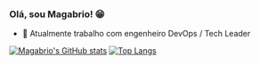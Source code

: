 ### Olá, sou Magabrio! 😁

- 🔭 Atualmente trabalho com engenheiro DevOps / Tech Leader

[![Magabrio's GitHub stats](https://github-readme-stats.vercel.app/api?username=magabrio&count_private=true&theme=dracula&show_icons=true)](https://github.com/anuraghazra/github-readme-stats)
[![Top Langs](https://github-readme-stats.vercel.app/api/top-langs/?username=magabrio&theme=dracula&layout=compact)](https://github.com/anuraghazra/github-readme-stats)

